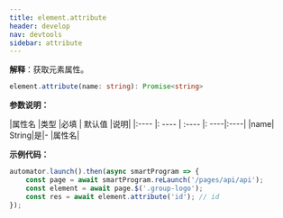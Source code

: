 ```yaml
---
title: element.attribute
header: develop
nav: devtools
sidebar: attribute
---
```

**解释**：获取元素属性。

```ts
element.attribute(name: string): Promise<string>
```

**参数说明：**

|属性名 |类型  |必填 | 默认值 |说明|
|:---- |: ---- | :---- |: ----|:----|
|name| String|是|- |属性名|

**示例代码：**

```js
automator.launch().then(async smartProgram => {
    const page = await smartProgram.reLaunch('/pages/api/api');
    const element = await page.$('.group-logo');
    const res = await element.attribute('id'); // id
});
```
